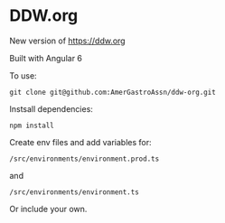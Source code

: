 # DDW.org

New version of https://ddw.org

Built with Angular 6

To use:

    git clone git@github.com:AmerGastroAssn/ddw-org.git

Instsall dependencies:

    npm install

Create env files and add variables for:

`/src/environments/environment.prod.ts`

and

`/src/environments/environment.ts`


Or include your own.